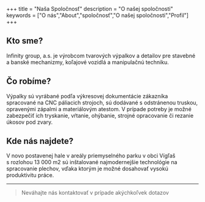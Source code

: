 +++
title = "Naša Spoločnosť"
description = "O našej spoločnosti"
keywords = ["O nás","About","spoločnosť","O našej spoločnosti","Profil"]
+++

## Kto sme?
Infinity group, a.s. je výrobcom tvarových výpalkov a detailov pre stavebné a banské mechanizmy, koľajové vozidlá a manipulačnú techniku. 

## Čo robíme?
Výpalky sú vyrábané podľa výkresovej dokumentácie zákazníka spracované na CNC páliacich strojoch, sú dodávané s odstránenou truskou, opravenými zápalmi a materiálovým atestom. V prípade potreby je možné zabezpečiť ich tryskanie, vŕtanie, ohýbanie, strojné opracovanie či rezanie úkosov pod zvary. 

## Kde nás najdete?
V novo postavenej hale v areály priemyselného parku v obci Vígľaš s rozlohou 13 000 m2  sú inštalované najmodernejšie technológie na spracovanie plechov, vďaka ktorým je možné dosahovať vysokú produktivitu práce.

---

> Neváhajte nás kontaktovať v prípade akýchkoľvek dotazov
